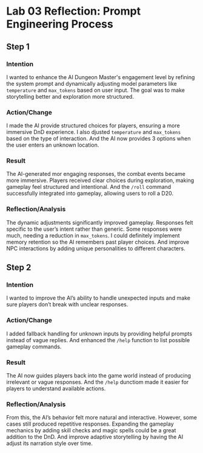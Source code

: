# Lab 03 Reflection: Prompt Engineering Process

## Step 1
### **Intention**
I wanted to enhance the AI Dungeon Master's engagement level by refining the system prompt and dynamically adjusting model parameters like `temperature` and `max_tokens` based on user input. The goal was to make storytelling better and exploration more structured.

### **Action/Change**
I made the AI provide structured choices for players, ensuring a more immersive DnD experience. I also djusted `temperature` and `max_tokens` based on the type of interaction. And the AI now provides 3 options when the user enters an unknown location.

### **Result**
The AI-generated mor engaging responses, the combat events became more immersive. Players received clear choices during exploration, making gameplay feel structured and intentional. And the `/roll` command successfully integrated into gameplay, allowing users to roll a D20.

### **Reflection/Analysis**
The dynamic adjustments significantly improved gameplay. Responses felt specific to the user’s intent rather than generic. Some responses were much, needing a reduction in `max_tokens`. I could definitely implement memory retention so the AI remembers past player choices. And improve NPC interactions by adding unique personalities to different characters.

## Step 2
### **Intention**
I wanted to improve the AI’s ability to handle unexpected inputs and make sure players don’t break with unclear responses.

### **Action/Change**
I added fallback handling for unknown inputs by providing helpful prompts instead of vague replies. And enhanced the `/help` function to list possible gameplay commands.

### **Result**
The AI now guides players back into the game world instead of producing irrelevant or vague responses. And the `/help` dunctiom made it easier for players to understand available actions.

### **Reflection/Analysis**
From this, the AI’s behavior felt more natural and interactive. However, some cases still produced repetitive responses. Expanding the gameplay mechanics by adding skill checks and magic spells could be a great addition to the DnD. And improve adaptive storytelling by having the AI adjust its narration style over time.


